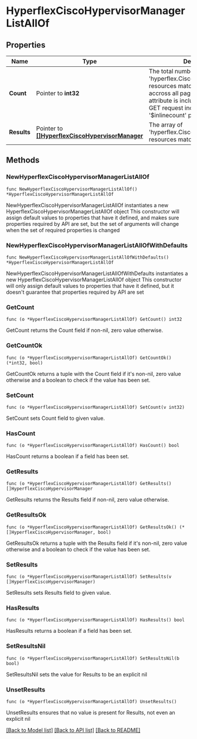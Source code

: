 # HyperflexCiscoHypervisorManagerListAllOf

## Properties

Name | Type | Description | Notes
------------ | ------------- | ------------- | -------------
**Count** | Pointer to **int32** | The total number of &#39;hyperflex.CiscoHypervisorManager&#39; resources matching the request, accross all pages. The &#39;Count&#39; attribute is included when the HTTP GET request includes the &#39;$inlinecount&#39; parameter. | [optional] 
**Results** | Pointer to [**[]HyperflexCiscoHypervisorManager**](hyperflex.CiscoHypervisorManager.md) | The array of &#39;hyperflex.CiscoHypervisorManager&#39; resources matching the request. | [optional] 

## Methods

### NewHyperflexCiscoHypervisorManagerListAllOf

`func NewHyperflexCiscoHypervisorManagerListAllOf() *HyperflexCiscoHypervisorManagerListAllOf`

NewHyperflexCiscoHypervisorManagerListAllOf instantiates a new HyperflexCiscoHypervisorManagerListAllOf object
This constructor will assign default values to properties that have it defined,
and makes sure properties required by API are set, but the set of arguments
will change when the set of required properties is changed

### NewHyperflexCiscoHypervisorManagerListAllOfWithDefaults

`func NewHyperflexCiscoHypervisorManagerListAllOfWithDefaults() *HyperflexCiscoHypervisorManagerListAllOf`

NewHyperflexCiscoHypervisorManagerListAllOfWithDefaults instantiates a new HyperflexCiscoHypervisorManagerListAllOf object
This constructor will only assign default values to properties that have it defined,
but it doesn't guarantee that properties required by API are set

### GetCount

`func (o *HyperflexCiscoHypervisorManagerListAllOf) GetCount() int32`

GetCount returns the Count field if non-nil, zero value otherwise.

### GetCountOk

`func (o *HyperflexCiscoHypervisorManagerListAllOf) GetCountOk() (*int32, bool)`

GetCountOk returns a tuple with the Count field if it's non-nil, zero value otherwise
and a boolean to check if the value has been set.

### SetCount

`func (o *HyperflexCiscoHypervisorManagerListAllOf) SetCount(v int32)`

SetCount sets Count field to given value.

### HasCount

`func (o *HyperflexCiscoHypervisorManagerListAllOf) HasCount() bool`

HasCount returns a boolean if a field has been set.

### GetResults

`func (o *HyperflexCiscoHypervisorManagerListAllOf) GetResults() []HyperflexCiscoHypervisorManager`

GetResults returns the Results field if non-nil, zero value otherwise.

### GetResultsOk

`func (o *HyperflexCiscoHypervisorManagerListAllOf) GetResultsOk() (*[]HyperflexCiscoHypervisorManager, bool)`

GetResultsOk returns a tuple with the Results field if it's non-nil, zero value otherwise
and a boolean to check if the value has been set.

### SetResults

`func (o *HyperflexCiscoHypervisorManagerListAllOf) SetResults(v []HyperflexCiscoHypervisorManager)`

SetResults sets Results field to given value.

### HasResults

`func (o *HyperflexCiscoHypervisorManagerListAllOf) HasResults() bool`

HasResults returns a boolean if a field has been set.

### SetResultsNil

`func (o *HyperflexCiscoHypervisorManagerListAllOf) SetResultsNil(b bool)`

 SetResultsNil sets the value for Results to be an explicit nil

### UnsetResults
`func (o *HyperflexCiscoHypervisorManagerListAllOf) UnsetResults()`

UnsetResults ensures that no value is present for Results, not even an explicit nil

[[Back to Model list]](../README.md#documentation-for-models) [[Back to API list]](../README.md#documentation-for-api-endpoints) [[Back to README]](../README.md)


